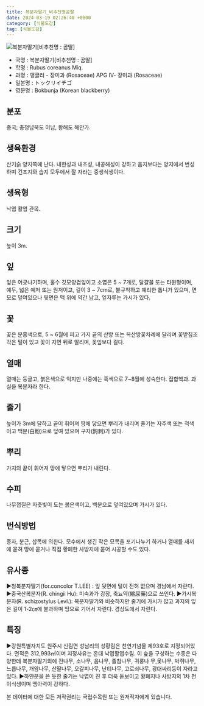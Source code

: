 ```yaml
---
title: 복분자딸기_비추천명곰딸
date: 2024-03-19 02:26:40 +0800
category: [식물도감]
tag: [식물도감]
---
```




![복분자딸기[비추천명 : 곰딸]](/fileUpload/plants/basic/Rosaceae/Rubus/10653/1_th2.JPG)
- 국명 : 복분자딸기[비추천명 : 곰딸]
- 학명 : Rubus coreanus Miq.
- 과명 : 앵글러 - 장미과 (Rosaceae) APG Ⅳ- 장미과 (Rosaceae)
- 일본명 : トックリイチゴ
- 영문명 : Bokbunja (Korean blackberry)


## 분포
중국; 충청남북도 이남, 황해도 해안가.
## 생육환경
산기슭 양지쪽에 난다. 내한성과 내조성, 내공해성이 강하고 음지보다는 양지에서 번성하며 건조지와 습지 모두에서 잘 자라는 중생식생이다.
## 생육형
낙엽 활엽 관목.
## 크기
높이 3m.
## 잎
잎은 어긋나기하며, 홀수 깃모양겹잎이고 소엽은 5 ~ 7개로, 달걀꼴 또는 타원형이며, 예두, 넓은 예저 또는 원저이고, 길이 3 ~ 7cm로, 불규칙하고 예리한 톱니가 있으며, 면모로 덮여있으나 뒷면은 맥 위에 약간 남고, 잎자루는 가시가 있다.
## 꽃
꽃은 분홍색으로, 5 ~ 6월에 피고 가지 끝의 산방 또는 복산방꽃차례에 달리며 꽃받침조각은 털이 있고 꽃이 지면 뒤로 말리며, 꽃잎보다 길다.
## 열매
열매는 둥글고, 붉은색으로 익지만 나중에는 흑색으로 7~8월에 성숙한다. 집합핵과. 과실을 복분자라 한다.
## 줄기
높이가 3m에 달하고 끝이 휘어져 땅에 닿으면 뿌리가 내리며 줄기는 자주색 또는 적색이고 백분(白粉)으로 덮여 있으며 구자(鉤刺)가 있다.
## 뿌리
가지의 끝이 휘어져 땅에 닿으면 뿌리가 내린다.
## 수피
나무껍질은 자줏빛이 도는 붉은색이고, 백분으로 덮여있으며 가시가 있다.
## 번식방법
종자, 분근, 삽목에 의한다. 모수에서 생긴 작은 묘목을 포기나누기 하거나 열매를 새끼에 묻혀 땅에 묻거나 직접 황폐한 사방지에 묻어 시공할 수도 있다.
## 유사종
▶청복분자딸기(for.concolor T.LEE) : 잎 뒷면에 털이 전혀 없으며 경남에서 자란다. ▶중국산복분자(R.  chingii Hu): 미숙과가 강장, 축뇨약(縮尿藥)으로 쓰인다.▶가시복분자(R. schizostylus Levl.): 복분자딸기와 비슷하지만 줄기에 가시가   많고 과지의 잎은 길이 1-2㎝에 불과하며 땅으로 기어서 자란다. 경상도에서 자란다.
## 특징
▶강원특별자치도 원주시 신림면 성남리의 성황림은 천연기념물 제93호로 지정되어있다.   면적은 312,993㎡이며 지정사유는 온대 낙엽활엽수림.  이 숲을 구성하는      수종은 다양한데 복분자딸기외에 전나무, 소나무, 음나무, 졸참나무, 귀룽나   무,옻나무, 박쥐나무, 느릅나무, 개암나무, 산딸나무, 오갈피나무, 난티나무,   고로쇠나무, 광대싸리등이 자라고 있다. ▶하얀분을 쓴 듯한 줄기는 낙엽이 진 후 더욱 돋보이고 황폐지나 사방지의 1차   천이식생이며 맹아력이 강하다.






본 데이터에 대한 모든 저작권리는 국립수목원 또는 원저작자에게 있습니다.
